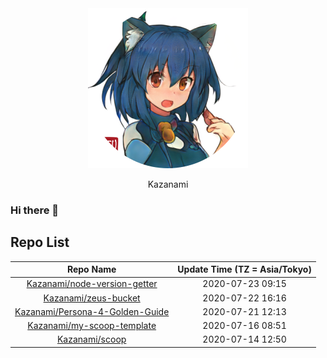 <div class="profile_image" align="center">
  <img class="profile" src="https://raw.githubusercontent.com/Kazanami/avatar-getter-node/master/Kazanami.png">
  <!-- trigger -->
  <p> Kazanami </p>
</div>

### Hi there 👋

## Repo List
| Repo Name | Update Time (TZ = Asia/Tokyo) |
|:---------:|:-----------:|
|[Kazanami/node-version-getter](https://github.com/Kazanami/node-version-getter.git)|2020-07-23 09:15|
|[Kazanami/zeus-bucket](https://github.com/Kazanami/zeus-bucket.git)|2020-07-22 16:16|
|[Kazanami/Persona-4-Golden-Guide](https://github.com/Kazanami/Persona-4-Golden-Guide.git)|2020-07-21 12:13|
|[Kazanami/my-scoop-template](https://github.com/Kazanami/my-scoop-template.git)|2020-07-16 08:51|
|[Kazanami/scoop](https://github.com/Kazanami/scoop.git)|2020-07-14 12:50|
<!--
**Kazanami/Kazanami** is a ✨ _special_ ✨ repository because its `README.md` (this file) appears on your GitHub profile.

Here are some ideas to get you started:

- 🔭 I’m currently working on ...
- 🌱 I’m currently learning ...
- 👯 I’m looking to collaborate on ...
- 🤔 I’m looking for help with ...
- 💬 Ask me about ...
- 📫 How to reach me: ...
- 😄 Pronouns: ...
- ⚡ Fun fact: ...
-->
